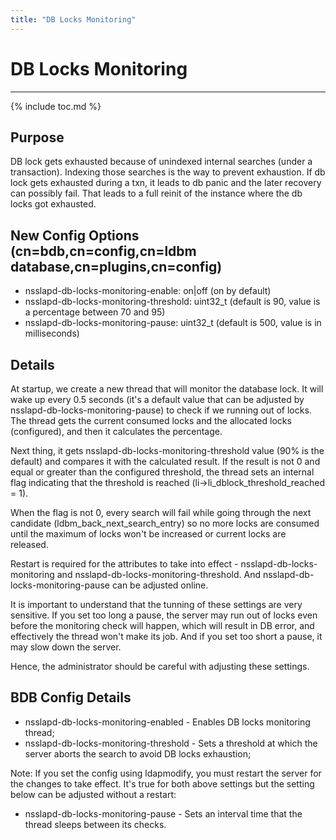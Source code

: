 ```yaml
---
title: "DB Locks Monitoring"
---
```


# DB Locks Monitoring
-----------------------

{% include toc.md %}

Purpose
-------

DB lock gets exhausted because of unindexed internal searches (under a transaction). Indexing those searches is the way to prevent exhaustion.
If db lock gets exhausted during a txn, it leads to db panic and the later recovery can possibly fail. That leads to a full reinit of the instance where the db locks got exhausted.

New Config Options (cn=bdb,cn=config,cn=ldbm database,cn=plugins,cn=config)
------------------------------

-   nsslapd-db-locks-monitoring-enable: on\|off (on by default)
-   nsslapd-db-locks-monitoring-threshold: uint32_t (default is 90, value is a percentage between 70 and 95)
-   nsslapd-db-locks-monitoring-pause: uint32_t (default is 500, value is in milliseconds)

Details
-------

At startup, we create a new thread that will monitor the database lock. It will wake up every 0.5 seconds (it's a default value that can be adjusted by nsslapd-db-locks-monitoring-pause) to check if we running out of locks. The thread gets the current consumed locks and the allocated locks (configured), and then it calculates the percentage.

Next thing, it gets nsslapd-db-locks-monitoring-threshold value (90% is the default) and compares it with the calculated result. If the result is not 0 and equal or greater than the configured threshold, the thread sets an internal flag indicating that the threshold is reached (li->li_dblock_threshold_reached = 1).

When the flag is not 0, every search will fail while going through the next candidate (ldbm_back_next_search_entry) so no more locks are consumed until the maximum of locks won't be increased or current locks are released.

Restart is required for the attributes to take into effect - nsslapd-db-locks-monitoring and nsslapd-db-locks-monitoring-threshold.
And nsslapd-db-locks-monitoring-pause can be adjusted online.

It is important to understand that the tunning of these settings are very sensitive.
If you set too long a pause, the server may run out of locks even before the monitoring check will happen, which will result in DB error, and effectively the thread won't make its job.
And if you set too short a pause, it may slow down the server.

Hence, the administrator should be careful with adjusting these settings.

BDB Config Details
--------------

-   nsslapd-db-locks-monitoring-enabled - Enables DB locks monitoring thread;
-   nsslapd-db-locks-monitoring-threshold - Sets a threshold at which the server aborts the search to avoid DB locks exhaustion;

Note: If you set the config using ldapmodify, you must restart the server for the changes to take effect. It's true for both above settings but the setting below can be adjusted without a restart:

-   nsslapd-db-locks-monitoring-pause - Sets an interval time that the thread sleeps between its checks.

